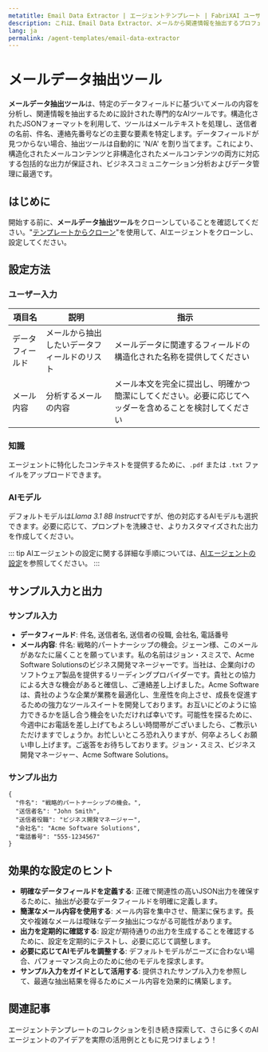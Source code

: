 ```yaml
---
metatitle: Email Data Extractor | エージェントテンプレート | FabriXAI ユーザーガイド
description: これは、Email Data Extractor、メールから関連情報を抽出するプロフェッショナルなメール解析ツールのユーザーガイドです。
lang: ja
permalink: /agent-templates/email-data-extractor
---
```


# メールデータ抽出ツール

**メールデータ抽出ツール**は、特定のデータフィールドに基づいてメールの内容を分析し、関連情報を抽出するために設計された専門的なAIツールです。構造化されたJSONフォーマットを利用して、ツールはメールテキストを処理し、送信者の名前、件名、連絡先番号などの主要な要素を特定します。データフィールドが見つからない場合、抽出ツールは自動的に 'N/A' を割り当てます。これにより、構造化されたメールコンテンツと非構造化されたメールコンテンツの両方に対応する包括的な出力が保証され、ビジネスコミュニケーション分析およびデータ管理に最適です。

## はじめに

開始する前に、**メールデータ抽出ツール**をクローンしていることを確認してください。"[テンプレートからクローン](/en-us/clone-from-template)"を使用して、AIエージェントをクローンし、設定してください。

## 設定方法

### ユーザー入力

| 項目名            | 説明                                               | 指示                           |
| ------------------ | --------------------------------------------------- | ------------------------------ |
| データフィールド    | メールから抽出したいデータフィールドのリスト       | メールデータに関連するフィールドの構造化された名称を提供してください                                       |
| メール内容         | 分析するメールの内容                                 | メール本文を完全に提出し、明確かつ簡潔にしてください。必要に応じてヘッダーを含めることを検討してください                |

### 知識

エージェントに特化したコンテキストを提供するために、`.pdf` または `.txt` ファイルをアップロードできます。

### AIモデル

デフォルトモデルは*Llama 3.1 8B Instruct*ですが、他の対応するAIモデルも選択できます。必要に応じて、プロンプトを洗練させ、よりカスタマイズされた出力を作成してください。

::: tip
AIエージェントの設定に関する詳細な手順については、[AIエージェントの設定](/en-us/configure-ai-agent/)を参照してください。
:::

## サンプル入力と出力

### サンプル入力

- **データフィールド**: 件名, 送信者名, 送信者の役職, 会社名, 電話番号
- **メール内容**: 件名: 戦略的パートナーシップの機会。ジェーン様、このメールがあなたに届くことを願っています。私の名前はジョン・スミスで、Acme Software Solutionsのビジネス開発マネージャーです。当社は、企業向けのソフトウェア製品を提供するリーディングプロバイダーです。貴社との協力による大きな機会があると確信し、ご連絡差し上げました。Acme Softwareは、貴社のような企業が業務を最適化し、生産性を向上させ、成長を促進するための強力なツールスイートを開発しております。お互いにどのように協力できるかを話し合う機会をいただければ幸いです。可能性を探るために、今週中にお電話を差し上げてもよろしい時間帯がございましたら、ご教示いただけますでしょうか。お忙しいところ恐れ入りますが、何卒よろしくお願い申し上げます。ご返答をお待ちしております。ジョン・スミス、ビジネス開発マネージャー、Acme Software Solutions。

### サンプル出力

```
{
  "件名": "戦略的パートナーシップの機会。",
  "送信者名": "John Smith",
  "送信者役職": "ビジネス開発マネージャー",
  "会社名": "Acme Software Solutions",
  "電話番号": "555-1234567"
}
```

## 効果的な設定のヒント

- **明確なデータフィールドを定義する**: 正確で関連性の高いJSON出力を確保するために、抽出が必要なデータフィールドを明確に定義します。
- **簡潔なメール内容を使用する**: メール内容を集中させ、簡潔に保ちます。長文や複雑なメールは曖昧なデータ抽出につながる可能性があります。
- **出力を定期的に確認する**: 設定が期待通りの出力を生成することを確認するために、設定を定期的にテストし、必要に応じて調整します。
- **必要に応じてAIモデルを調整する**: デフォルトモデルがニーズに合わない場合、パフォーマンス向上のために他のモデルを探求します。
- **サンプル入力をガイドとして活用する**: 提供されたサンプル入力を参照して、最適な抽出結果を得るためにメール内容を効果的に構築します。

## 関連記事

エージェントテンプレートのコレクションを引き続き探索して、さらに多くのAIエージェントのアイデアを実際の活用例とともに見つけましょう！